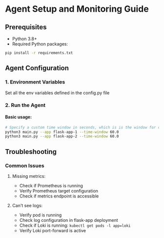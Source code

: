 # Agent Setup and Monitoring Guide

## Prerequisites
- Python 3.8+
- Required Python packages:
```bash
pip install -r requirements.txt
```

## Agent Configuration

### 1. Environment Variables
Set all the env variables defined in the config.py file

### 2. Run the Agent

#### Basic usage:
```bash
# Specify a custom time window in seconds, which is is the window for collecting metrics from now to the past
python3 main.py --app flask-app-1 --time-window 60.0
python3 main.py --app flask-app-2 --time-window 60.0
```

## Troubleshooting

### Common Issues
1. Missing metrics:
   - Check if Prometheus is running
   - Verify Prometheus target configuration
   - Check if metrics endpoint is accessible

2. Can't see logs:
   - Verify pod is running
   - Check log configuration in flask-app deployment
   - Check if Loki is running: `kubectl get pods -l app=loki`
   - Verify Loki port-forward is active
